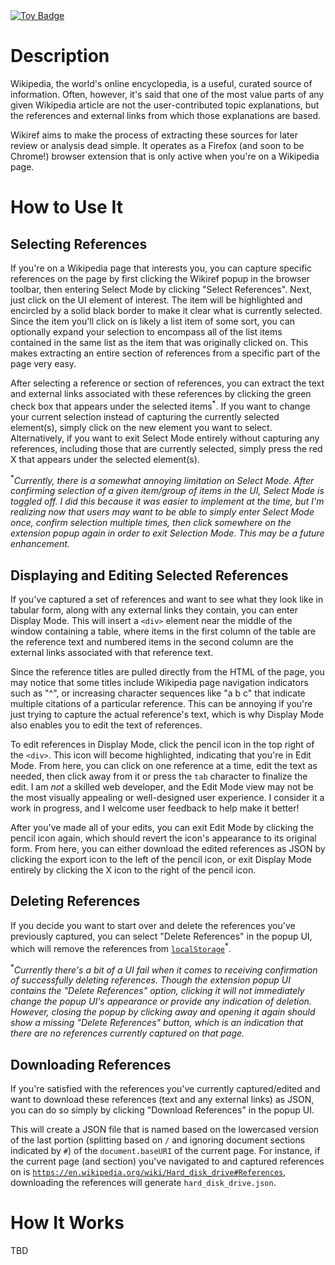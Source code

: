 <a href="https://project-types.github.io/#toy">
  <img src="https://img.shields.io/badge/project%20type-toy-blue" alt="Toy Badge"/>
</a>

# Description

Wikipedia, the world's online encyclopedia, is a useful, curated source of information. Often, however, it's said that one of the most value parts of any given Wikipedia article are not the user-contributed topic explanations, but the references and external links from which those explanations are based.

Wikiref aims to make the process of extracting these sources for later review or analysis dead simple. It operates as a Firefox (and soon to be Chrome!) browser extension that is only active when you're on a Wikipedia page.

# How to Use It

## Selecting References

If you're on a Wikipedia page that interests you, you can capture specific references on the page by first clicking the Wikiref popup in the browser toolbar, then entering Select Mode by clicking "Select References". Next, just click on the UI element of interest. The item will be highlighted and encircled by a solid black border to make it clear what is currently selected. Since the item you'll click on is likely a list item of some sort, you can optionally expand your selection to encompass all of the list items contained in the same list as the item that was originally clicked on. This makes extracting an entire section of references from a specific part of the page very easy.

After selecting a reference or section of references, you can extract the text and external links associated with these references by clicking the green check box that appears under the selected items<sup>\*</sup>. If you want to change your current selection instead of capturing the currently selected element(s), simply click on the new element you want to select. Alternatively, if you want to exit Select Mode entirely without capturing any references, including those that are currently selected, simply press the red X that appears under the selected element(s).

<sup>\*</sup>_Currently, there is a somewhat annoying limitation on Select Mode. After confirming selection of a given item/group of items in the UI, Select Mode is toggled off. I did this because it was easier to implement at the time, but I'm realizing now that users may want to be able to simply enter Select Mode once, confirm selection multiple times, then click somewhere on the extension popup again in order to exit Selection Mode. This may be a future enhancement._

## Displaying and Editing Selected References

If you've captured a set of references and want to see what they look like in tabular form, along with any external links they contain, you can enter Display Mode. This will insert a `<div>` element near the middle of the window containing a table, where items in the first column of the table are the reference text and numbered items in the second column are the external links associated with that reference text.

Since the reference titles are pulled directly from the HTML of the page, you may notice that some titles include Wikipedia page navigation indicators such as "^", or increasing character sequences like "a b c" that indicate multiple citations of a particular reference. This can be annoying if you're just trying to capture the actual reference's text, which is why Display Mode also enables you to edit the text of references.

To edit references in Display Mode, click the pencil icon in the top right of the `<div>`. This icon will become highlighted, indicating that you're in Edit Mode. From here, you can click on one reference at a time, edit the text as needed, then click away from it or press the `tab` character to finalize the edit. I am _not_ a skilled web developer, and the Edit Mode view may not be the most visually appealing or well-designed user experience. I consider it a work in progress, and I welcome user feedback to help make it better!

After you've made all of your edits, you can exit Edit Mode by clicking the pencil icon again, which should revert the icon's appearance to its original form. From here, you can either download the edited references as JSON by clicking the export icon to the left of the pencil icon, or exit Display Mode entirely by clicking the X icon to the right of the pencil icon.

## Deleting References

If you decide you want to start over and delete the references you've previously captured, you can select "Delete References" in the popup UI, which will remove the references from [`localStorage`](https://developer.mozilla.org/en-US/docs/Web/API/Window/localStorage)<sup>\*</sup>.

<sup>\*</sup>_Currently there's a bit of a UI fail when it comes to receiving confirmation of successfully deleting references. Though the extension popup UI contains the "Delete References" option, clicking it will not immediately change the popup UI's appearance or provide any indication of deletion. However, closing the popup by clicking away and opening it again should show a missing "Delete References" button, which is an indication that there are no references currently captured on that page._

## Downloading References

If you're satisfied with the references you've currently captured/edited and want to download these references (text and any external links) as JSON, you can do so simply by clicking "Download References" in the popup UI.

This will create a JSON file that is named based on the lowercased version of the last portion (splitting based on `/` and ignoring document sections indicated by `#`) of the `document.baseURI` of the current page. For instance, if the current page (and section) you've navigated to and captured references on is [`https://en.wikipedia.org/wiki/Hard_disk_drive#References`](https://en.wikipedia.org/wiki/Hard_disk_drive#References), downloading the references will generate `hard_disk_drive.json`.

# How It Works

TBD
